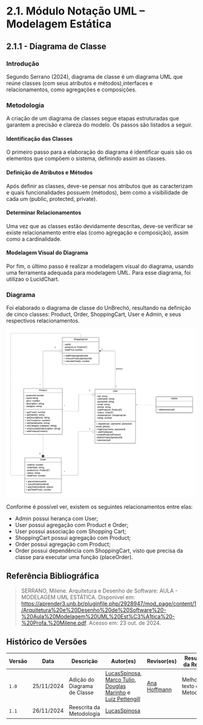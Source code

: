 # 2.1. Módulo Notação UML – Modelagem Estática

## 2.1.1 - Diagrama de Classe

### Introdução

Segundo Serrano (2024), diagrama de classe é um diagrama UML que reúne classes (com seus atributos e métodos),interfaces e relacionamentos, como agregações e composições.

### Metodologia

A criação de um diagrama de classes segue etapas estruturadas que garantem a precisão e clareza do modelo. Os passos são listados a seguir.

#### Identificação das Classes

O primeiro passo para a elaboração do diagrama é identificar quais são os elementos que compõem o sistema, definindo assim as classes.

#### Definição de Atributos e Métodos

Após definir as classes, deve-se pensar nos atributos que as caracterizam e quais funcionalidades possuem (métodos), bem como a visibilidade de cada um (public, protected, private).

#### Determinar Relacionamentos

Uma vez que as classes estão devidamente descritas, deve-se verificar se existe relacionamento entre elas (como agregação e composição), assim como a cardinalidade.

#### Modelagem Visual do Diagrama

Por fim, o último passo é realizar a modelagem visual do diagrama, usando uma ferramenta adequada para modelagem UML. Para esse diagrama, foi utilizao o LucidChart.

### Diagrama

Foi elaborado o diagrama de classe do UnBrechó, resultando na definição de cinco classes: Product, Order, ShoppingCart, User e Admin, e seus respectivos relacionamentos.

![](../Imagens/diagrama_classe.png)

Conforme é possível ver, existem os seguintes relacionamentos entre elas:

- Admin possui herança com User;
- User possui agregação com Product e Order;
- User possui associação com Shopping Cart;
- ShoppingCart possui agregação com Product;
- Order possui agregação com Product;
- Order possui dependência com ShoppingCart, visto que precisa da classe para executar uma função (placeOrder).

## Referência Bibliográfica

> SERRANO, Milene. Arquitetura e Desenho de Software: AULA - MODELAGEM UML ESTÁTICA. Disponível em: <https://aprender3.unb.br/pluginfile.php/2928947/mod_page/content/1/Arquitetura%20e%20Desenho%20de%20Software%20-%20Aula%20Modelagem%20UML%20Est%C3%A1tica%20-%20Profa.%20Milene.pdf>. Acesso em: 23 out. de 2024.

## Histórico de Versões

| Versão | Data       | Descrição              | Autor(es)                                                                                                                                          | Revisor(es)                                          | Resultado da Revisão                                         |
| ------ | ---------- | ---------------------- | -------------------------------------------------------------------------------------------------------------------------------------------------- | ---------------------------------------------------- | ---------------------------------------------------- |
| `1.0`  | 25/11/2024 | Adição do Diagrama de Classe | [LucasSpinosa](https://github.com/LucasSpinosa), [Marco Tulio](https://github.com/MarcoTulioSoares), [Douglas Marinho](https://github.com/M4RINH0) e  [Luiz Pettengill](https://github.com/LuizPettengill)  | [Ana Hoffmann](https://github.com/AnHoff) | Melhorar o texto de Metodologia |
| `1.1`  | 26/11/2024 | Reescrita da Metodologia | [LucasSpinosa](https://github.com/LucasSpinosa) |  | |

